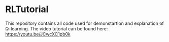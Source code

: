# RLTutorial

This repository contains all code used for demonstartion and explanation of Q-learning. The video tutorial can be found here: https://youtu.be/JCwcXC1pb0k
